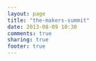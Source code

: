 ```yaml
---
layout: page
title: "the-makers-summit"
date: 2013-08-09 10:30
comments: true
sharing: true
footer: true
---
```

